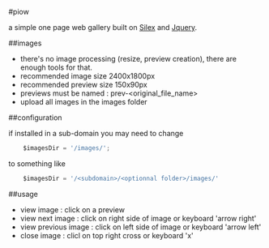 #piow

a simple one page web gallery built on [Silex](http://silex.sensiolabs.org/) and [Jquery](https://jquery.com/).

##images

- there's no image processing (resize, preview creation), there are enough tools for that.
- recommended image size 2400x1800px
- recommended preview size 150x90px
- previews must be named : prev-&lt;original_file_name&gt;
- upload all images in the images folder

##configuration

if installed in a sub-domain you may need to change
 
```javascript
    $imagesDir = '/images/';
```
to something like

```javascript
    $imagesDir = '/<subdomain>/<optionnal folder>/images/'
```


##usage

- view image : click on a preview
- view next image : click on right side of image or keyboard 'arrow right'
- view previous image : click on left side of image or keyboard 'arrow left'
- close image : clicl on top right cross or keyboard 'x'

 